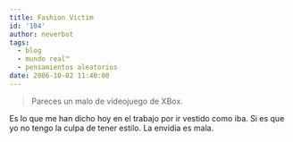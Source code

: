 ```yaml
---
title: Fashion Victim
id: '104'
author: neverbot
tags:
  - blog
  - mundo real™
  - pensamientos aleatorios
date: 2006-10-02 11:40:00
---
```


> Pareces un malo de videojuego de XBox.

Es lo que me han dicho hoy en el trabajo por ir vestido como iba. Si es que yo no tengo la culpa de tener estilo. La envidia es mala.